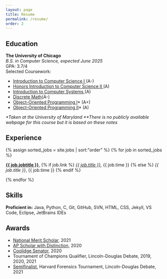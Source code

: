```yaml
---
layout: page
title: Resume
permalink: /resume/
order: 2
---
```

<h2>Education</h2>
<b>The University of Chicago</b>
<br>
<i>B.S. in Computer Science, expected June 2025</i>
<br>
GPA: 3.7/4
<br>
Selected Coursework: 
<ul>
	<li> <a href="https://people.cs.uchicago.edu/~timng/151/a21/"> Introduction to Computer Science I </a> (A-)</li>
	<li> <a href="http://collegecatalog.uchicago.edu/thecollege/computerscience/#courseinventory"> Honors Introduction to Computer Science II </a> (A)</li>
	<li> <a href="https://sites.google.com/site/cs154uchicago/main/logisticsfaqs"> Introduction to Computer Systems </a> (A)</li>
	<li> <a href="http://cmsc-27100.cs.uchicago.edu/2018-winter/"> Discrete Math</a>(A-)</li>
	<li> <a href="https://www.cs.umd.edu/class/fall2020/cmsc131-010X-030X/"> Object-Oriented Programming I</a>* (A+)</li>
	<li> <a href="https://www.cs.umd.edu/class/spring2021/cmsc132-01XX/"> Object-Oriented Programming II</a>* (A)</li>
	
</ul>
<i>*Taken at the University of Maryland</i>
<i>**There is no publicly available webpage for this course but it is based on these notes</i>

<h2>Experience</h2>
{% assign sorted_jobs = site.jobs | sort:"order" %}
{% for job in sorted_jobs %}
  <p><a href="{{ job.url }}"><b>{{ job.jobtitle }}</b></a>,
  {% if job.link %}
  	<a href="{{ job.link }}"><i>{{ job.title }}</i></a>, {{ job.time }}
  {% else %}
  <i>{{ job.title }}</i>, {{ job.time }}
  {% endif %}
  </p>
{% endfor %}
<h2>Skills</h2>
<b>Proficient in:</b> Java, Python, C, Git, GitHub, SVN, HTML, CSS, Jekyll, VS Code, Eclipse, JetBrains IDEs
<h2>Awards</h2>
<ul>
	<li><a href="https://www.nationalmerit.org/s/1758/interior.aspx?sid=1758&gid=2&pgid=424">National Merit Scholar</a>, 2021</li>
	<li><a href="https://apstudents.collegeboard.org/awards-recognitions/ap-scholar-award">AP Scholar with Distinction</a>, 2020</li>
	<li><a href="https://coolidgescholars.org/senators/">Coolidge Senator</a>, 2020</li>
	<li>Tournament of Champions Qualifier, Lincoln-Douglas Debate, 2019, 2020, 2021</li>
	<li> <a href="https://www.tabroom.com/index/tourn/postings/entry_record.mhtml?tourn_id=16776&entry_id=3272280">Semifinalist</a>, Harvard Forensics Tournament, Lincoln-Douglas Debate, 2021</li>
</ul>
